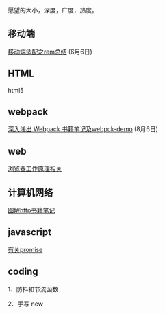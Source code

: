 愿望的大小，深度，广度，热度。

## 移动端

[移动端适配之rem总结](./mobile/rem.md) (6月6日)

## HTML

html5 

## webpack

[深入浅出 Webpack 书籍笔记及webpck-demo](./webpack) (8月6日)

## web

[浏览器工作原理相关](./browser-works/browser.md)

## 计算机网络

[图解http书籍笔记]()

## javascript

[有关promise](./promise)

## coding

1、防抖和节流函数

2、手写 new

